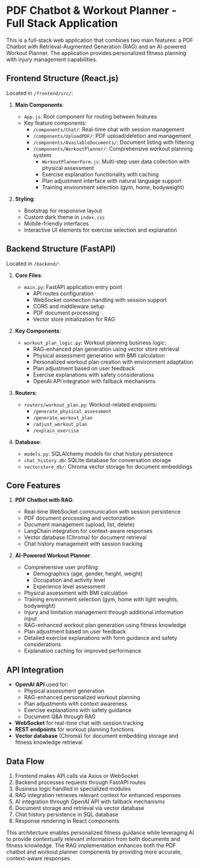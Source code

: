 # PDF Chatbot & Workout Planner - Full Stack Application

This is a full-stack web application that combines two main features: a PDF Chatbot with Retrieval-Augmented Generation (RAG) and an AI-powered Workout Planner. The application provides personalized fitness planning with injury management capabilities.

## Frontend Structure (React.js)
Located in `/frontend/src/`:

1. **Main Components**:
   - `App.js`: Root component for routing between features
   - Key feature components:
     - `/components/Chat/`: Real-time chat with session management
     - `/components/UploadPDF/`: PDF upload/deletion and management
     - `/components/AvailableDocuments/`: Document listing with filtering
     - `/components/WorkoutPlanner/`: Comprehensive workout planning system
       - `WorkoutPlannerForm.js`: Multi-step user data collection with physical assessment
       - Exercise explanation functionality with caching
       - Plan adjustment interface with natural language support
       - Training environment selection (gym, home, bodyweight)

2. **Styling**:
   - Bootstrap for responsive layout
   - Custom dark theme in `index.css`
   - Mobile-friendly interfaces
   - Interactive UI elements for exercise selection and explanation

## Backend Structure (FastAPI)
Located in `/backend/`:

1. **Core Files**:
   - `main.py`: FastAPI application entry point
     - API routes configuration
     - WebSocket connection handling with session support
     - CORS and middleware setup
     - PDF document processing
     - Vector store initialization for RAG

2. **Key Components**:
   - `workout_plan_logic.py`: Workout planning business logic:
     - RAG-enhanced plan generation using vector store retrieval
     - Physical assessment generation with BMI calculation
     - Personalized workout plan creation with environment adaptation
     - Plan adjustment based on user feedback
     - Exercise explanations with safety considerations
     - OpenAI API integration with fallback mechanisms

3. **Routers**:
   - `routers/workout_plan.py`: Workout-related endpoints:
     - `/generate_physical_assessment`
     - `/generate_workout_plan`
     - `/adjust_workout_plan`
     - `/explain_exercise`

4. **Database**:
   - `models.py`: SQLAlchemy models for chat history persistence
   - `chat_history.db`: SQLite database for conversation storage
   - `vectorstore_db/`: Chroma vector storage for document embeddings

## Core Features

1. **PDF Chatbot with RAG**:
   - Real-time WebSocket communication with session persistence
   - PDF document processing and vectorization
   - Document management (upload, list, delete)
   - LangChain integration for context-aware responses
   - Vector database (Chroma) for document retrieval
   - Chat history management with session tracking

2. **AI-Powered Workout Planner**:
   - Comprehensive user profiling:
     - Demographics (age, gender, height, weight)
     - Occupation and activity level
     - Experience level assessment
   - Physical assessment with BMI calculation
   - Training environment selection (gym, home with light weights, bodyweight)
   - Injury and limitation management through additional information input
   - RAG-enhanced workout plan generation using fitness knowledge
   - Plan adjustment based on user feedback
   - Detailed exercise explanations with form guidance and safety considerations
   - Explanation caching for improved performance

## API Integration
- **OpenAI API** used for:
  - Physical assessment generation
  - RAG-enhanced personalized workout planning
  - Plan adjustments with context awareness
  - Exercise explanations with safety guidance
  - Document Q&A through RAG
- **WebSocket** for real-time chat with session tracking
- **REST endpoints** for workout planning functions
- **Vector database** (Chroma) for document embedding storage and fitness knowledge retrieval

## Data Flow
1. Frontend makes API calls via Axios or WebSocket
2. Backend processes requests through FastAPI routes
3. Business logic handled in specialized modules
4. RAG integration retrieves relevant context for enhanced responses
5. AI integration through OpenAI API with fallback mechanisms
6. Document storage and retrieval via vector database
7. Chat history persistence in SQL database
8. Response rendering in React components

This architecture enables personalized fitness guidance while leveraging AI to provide contextually relevant information from both documents and fitness knowledge. The RAG implementation enhances both the PDF chatbot and workout planner components by providing more accurate, context-aware responses.